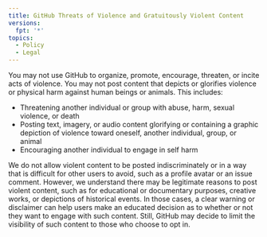 ```yaml
---
title: GitHub Threats of Violence and Gratuitously Violent Content
versions:
  fpt: '*'
topics:
  - Policy
  - Legal
---
```



You may not use GitHub to organize, promote, encourage, threaten, or incite acts of violence. You may not post content that depicts or glorifies violence or physical harm against human beings or animals. This includes:

- Threatening another individual or group with abuse, harm, sexual violence, or death
- Posting text, imagery, or audio content glorifying or containing a graphic depiction of violence toward oneself, another individual, group, or animal
- Encouraging another individual to engage in self harm

We do not allow violent content to be posted indiscriminately or in a way that is difficult for other users to avoid, such as a profile avatar or an issue comment. However, we understand there may be legitimate reasons to post violent content, such as for educational or documentary purposes, creative works, or depictions of historical events. In those cases, a clear warning or disclaimer can help users make an educated decision as to whether or not they want to engage with such content. Still, GitHub may decide to limit the visibility of such content to those who choose to opt in. 
